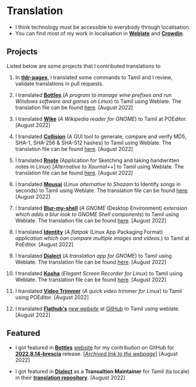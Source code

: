 # Translation

- I think technology must be accessible to everybody through localisation.
- You can find most of my work in localisation in [**Weblate**](https://hosted.weblate.org/user/kbdharunkrishna) and [**Crowdin**](https://crowdin.com/profile/kbdharun). 

## Projects

Listed below are some projects that I contributed translations to 

1. In [**tldr-pages**](https://github.com/kbdharun/tldr), I translated some commands to Tamil and I review, validate translations in pull requests.

2. I translated [**Bottles**](https://github.com/bottlesdevs/Bottles) (*A program to manage wine prefixes and  run Windows software and games on Linux*) to Tamil using Weblate. The translation file can be found [here](https://github.com/bottlesdevs/Bottles/tree/master/po). [August 2022]

3. I translated [**Wike**](https://github.com/hugolabe/Wike) (*A Wikipedia reader for GNOME*) to Tamil at POEditor. [August 2022]

4. I translated [**Collision**](https://github.com/GeopJr/Collision) (A GUI tool to generate, compare and verify MD5, SHA-1, SHA-256 & SHA-512 hashes) to Tamil using Weblate. The translation file can be found [here](https://github.com/GeopJr/Collision/blob/main/po/ta.po). [August 2022]

5. I translated [**Rnote**](https://github.com/flxzt/rnote) (Application for Sketching and taking handwritten notes in Linux) [*Alternative to Xournal++*] to Tamil using Weblate. The translation file can be found [here](https://github.com/flxzt/rnote/blob/main/rnote-ui/po/ta.po). [August 2022]

6. I translated [**Mousai**](https://github.com/SeaDve/Mousai) (*Linux alternative to Shazam* to Identify songs in seconds) to Tamil using Weblate. The translation file can be found [here](https://github.com/SeaDve/Mousai/blob/main/po/ta.po). [August 2022]

7. I translated [**Blur-my-shell**](https://github.com/aunetx/blur-my-shell) (*A GNOME* (Desktop Environment) *extension which adds a blur look to GNOME Shell components*) to Tamil using Weblate. The translation file can be found [here](https://github.com/aunetx/blur-my-shell/blob/master/po/ta.po). [August 2022]

8. I translated [**Identity**](https://gitlab.gnome.org/YaLTeR/identity) (*A flatpak* (Linux App Packaging Format) *application which can compare multiple images and videos.*) to Tamil at PoEditor. [August 2022]

9. I translated [**Dialect**](https://github.com/dialect-app/dialect) (*A translation app for GNOME*) to Tamil using Weblate. The translation file can be found [here](https://github.com/dialect-app/po/blob/main/ta.po). [August 2022]

10. I translated [**Kooha**](https://github.com/SeaDve/Kooha) (*Elegant Screen Recorder for Linux*) to Tamil using Weblate. The translation file can be found [here](https://github.com/SeaDve/Kooha/blob/main/po/ta.po). [August 2022] 

11. I translated [**Video Trimmer**](https://gitlab.gnome.org/YaLTeR/video-trimmer) (*A quick video trimmer for Linux*) to Tamil using POEditor. [August 2022]

12. I translated [**Flathub's**](https://flathub.org) [*new website*](https://beta.flathub.org) at [GitHub](https://github.com/flathub/website) to Tamil using weblate.  [August 2022]

## Featured 

- I got featured in [**Bottles**](https://github.com/bottlesdevs/Bottles) [website](https://usebottles.com/blog/release-2022.8.14) for my contribution on GitHub for [**2022.8.14-brescia**](https://github.com/bottlesdevs/Bottles/releases/tag/2022.8.14-brescia) release. [[*Archived link to the webpage*](https://web.archive.org/web/20220819131832/https://usebottles.com/blog/release-2022.8.14/)] [August 2022]

- I got featured in [**Dialect**](https://github.com/dialect-app/dialect) as a **Transaltion Maintainer** for Tamil (ta locale) in their [**translation repository**](https://github.com/dialect-app/po). [August 2022]

